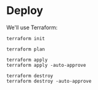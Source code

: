 # Deploy

We'll use Terraform:

```shell
terraform init

terraform plan

terraform apply
terraform apply -auto-approve

terraform destroy
terraform destroy -auto-approve
```